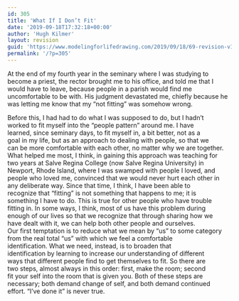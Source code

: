 ```yaml
---
id: 305
title: 'What If I Don’t Fit'
date: '2019-09-18T17:32:18+00:00'
author: 'Hugh Kilmer'
layout: revision
guid: 'https://www.modelingforlifedrawing.com/2019/09/18/69-revision-v1/'
permalink: '/?p=305'
---
```


At the end of my fourth year in the seminary where I was studying to become a priest, the rector brought me to his office, and told me that I would have to leave, because people in a parish would find me uncomfortable to be with. His judgment devastated me, chiefly because he was letting me know that my “not fitting” was somehow wrong.

  
Before this, I had had to do what I was supposed to do, but I hadn’t  
worked to fit myself into the “people pattern” around me. I have  
learned, since seminary days, to fit myself in, a bit better, not as a  
goal in my life, but as an approach to dealing with people, so that we  
can be more comfortable with each other, no matter why we are together.   
 What helped me most, I think, in gaining this approach was teaching for  
 two years at Salve Regina College (now Salve Regina University) in  
Newport, Rhode Island, where I was swamped with people I loved, and  
people who loved me, convinced that we would never hurt each other in  
any deliberate way. Since that time, I think, I have been able to  
recognize that “fitting” is not something that happens to me; it is  
something I have to do. This is true for other people who have trouble  
fitting in. In some ways, I think, most of us have this problem during  
enough of our lives so that we recognize that through sharing how we  
have dealt with it, we can help both other people and ourselves.  
Our first temptation is to reduce what we mean by “us” to some category  
from the real total “us” with which we feel a comfortable  
identification. What we need, instead, is to broaden that  
identification by learning to increase our understanding of different  
ways that different people find to get themselves to fit. So there are  
two steps, almost always in this order: first, make the room; second  
fit your self into the room that is given you. Both of these steps are  
necessary; both demand change of self, and both demand continued  
effort. “I’ve done it” is never true.